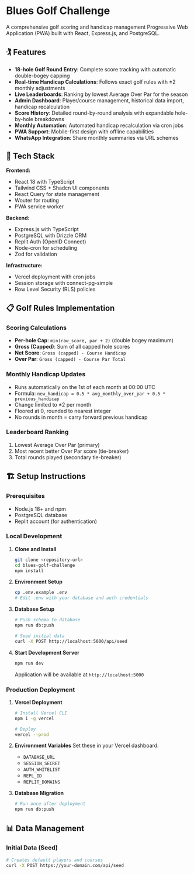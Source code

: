 # Blues Golf Challenge

A comprehensive golf scoring and handicap management Progressive Web Application (PWA) built with React, Express.js, and PostgreSQL.

## 🏌️ Features

- **18-hole Golf Round Entry**: Complete score tracking with automatic double-bogey capping
- **Real-time Handicap Calculations**: Follows exact golf rules with ±2 monthly adjustments
- **Live Leaderboards**: Ranking by lowest Average Over Par for the season
- **Admin Dashboard**: Player/course management, historical data import, handicap recalculation
- **Score History**: Detailed round-by-round analysis with expandable hole-by-hole breakdowns
- **Monthly Automation**: Automated handicap recalculation via cron jobs
- **PWA Support**: Mobile-first design with offline capabilities
- **WhatsApp Integration**: Share monthly summaries via URL schemes

## 🚀 Tech Stack

**Frontend:**
- React 18 with TypeScript
- Tailwind CSS + Shadcn UI components
- React Query for state management
- Wouter for routing
- PWA service worker

**Backend:**
- Express.js with TypeScript
- PostgreSQL with Drizzle ORM
- Replit Auth (OpenID Connect)
- Node-cron for scheduling
- Zod for validation

**Infrastructure:**
- Vercel deployment with cron jobs
- Session storage with connect-pg-simple
- Row Level Security (RLS) policies

## 📋 Golf Rules Implementation

### Scoring Calculations
- **Per-hole Cap**: `min(raw_score, par + 2)` (double bogey maximum)
- **Gross (Capped)**: Sum of all capped hole scores
- **Net Score**: `Gross (capped) - Course Handicap`
- **Over Par**: `Gross (capped) - Course Par Total`

### Monthly Handicap Updates
- Runs automatically on the 1st of each month at 00:00 UTC
- Formula: `new_handicap = 0.5 * avg_monthly_over_par + 0.5 * previous_handicap`
- Change limited to ±2 per month
- Floored at 0, rounded to nearest integer
- No rounds in month = carry forward previous handicap

### Leaderboard Ranking
1. Lowest Average Over Par (primary)
2. Most recent better Over Par score (tie-breaker)
3. Total rounds played (secondary tie-breaker)

## 🏗️ Setup Instructions

### Prerequisites
- Node.js 18+ and npm
- PostgreSQL database
- Replit account (for authentication)

### Local Development

1. **Clone and Install**
   ```bash
   git clone <repository-url>
   cd blues-golf-challenge
   npm install
   ```

2. **Environment Setup**
   ```bash
   cp .env.example .env
   # Edit .env with your database and auth credentials
   ```

3. **Database Setup**
   ```bash
   # Push schema to database
   npm run db:push
   
   # Seed initial data
   curl -X POST http://localhost:5000/api/seed
   ```

4. **Start Development Server**
   ```bash
   npm run dev
   ```
   Application will be available at `http://localhost:5000`

### Production Deployment

1. **Vercel Deployment**
   ```bash
   # Install Vercel CLI
   npm i -g vercel
   
   # Deploy
   vercel --prod
   ```

2. **Environment Variables**
   Set these in your Vercel dashboard:
   - `DATABASE_URL`
   - `SESSION_SECRET`
   - `AUTH_WHITELIST`
   - `REPL_ID`
   - `REPLIT_DOMAINS`

3. **Database Migration**
   ```bash
   # Run once after deployment
   npm run db:push
   ```

## 📊 Data Management

### Initial Data (Seed)
```bash
# Creates default players and courses
curl -X POST https://your-domain.com/api/seed
